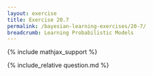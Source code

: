 ```yaml
---
layout: exercise
title: Exercise 20.7
permalink: /bayesian-learning-exercises/20-7/
breadcrumb: Learning Probabilistic Models
---
```


{% include mathjax_support %}

<div><i class="arrow-up" data-chapter="bayesian-learning-exercises" data-exercise="ex_7" data-rating="0"></i></div>
{% include_relative question.md %}
